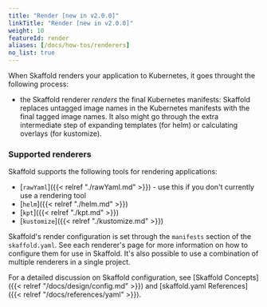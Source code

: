 ```yaml
---
title: "Render [new in v2.0.0]"
linkTitle: "Render [new in v2.0.0]"
weight: 10
featureId: render
aliases: [/docs/how-tos/renderers]
no_list: true
---
```


When Skaffold renders your application to Kubernetes, it goes throught the following process:

* the Skaffold renderer _renders_ the final Kubernetes manifests: Skaffold replaces untagged image names in the Kubernetes manifests with the final tagged image names.
It also might go through the extra intermediate step of expanding templates (for helm) or calculating overlays (for kustomize).

### Supported renderers

Skaffold supports the following tools for rendering applications:

* [`rawYaml`]({{< relref "./rawYaml.md" >}}) - use this if you don't currently use a rendering tool
* [`helm`]({{< relref "./helm.md" >}})
* [`kpt`]({{< relref "./kpt.md" >}})
* [`kustomize`]({{< relref "./kustomize.md" >}})

Skaffold's render configuration is set through the `manifests` section
of the `skaffold.yaml`. See each renderer's page for more information
on how to configure them for use in Skaffold. It's also possible to use
a combination of multiple renderers in a single project.

For a detailed discussion on Skaffold configuration, see
[Skaffold Concepts]({{< relref "/docs/design/config.md" >}}) and
[skaffold.yaml References]({{< relref "/docs/references/yaml" >}}).